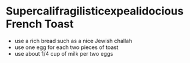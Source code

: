 # Supercalifragilisticexpealidocious French Toast

* use a rich bread such as a nice Jewish challah
* use one egg for each two pieces of toast
* use about 1/4 cup of milk per two eggs
